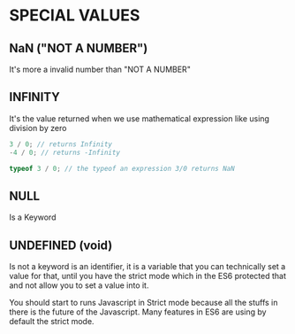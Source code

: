 # SPECIAL VALUES

## NaN ("NOT A NUMBER")

It's more a invalid number than "NOT A NUMBER"

## INFINITY

It's the value returned when we use mathematical expression like using division by zero

```js
3 / 0; // returns Infinity
-4 / 0; // returns -Infinity

typeof 3 / 0; // the typeof an expression 3/0 returns NaN
```

## NULL

Is a Keyword

## UNDEFINED (void)

Is not a keyword is an identifier, it is a variable that you can technically set a value for that, until you have the strict mode which in the ES6 protected that and not allow you to set a value into it.

You should start to runs Javascript in Strict mode because all the stuffs in there is the future of the Javascript. Many features in ES6 are using by default the strict mode.
